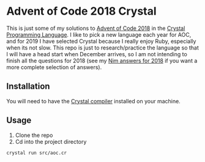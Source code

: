 # Advent of Code 2018 Crystal

This is just some of my solutions to [Advent of Code 2018](https://adventofcode.com/2018) in the [Crystal Programming Language](https://crystal-lang.org/).
I like to pick a new language each year for AOC, and for 2019 I have selected Crystal because I really enjoy Ruby, especially when its not slow.
This repo is just to research/practice the language so that I will have a head start when December arrives, so I am not intending to finish all the questions for 2018 (see my [Nim answers for 2018](https://github.com/nmyers217/advent_of_code_2018_nim) if you want a more complete selection of answers).


## Installation

You will need to have the [Crystal compiler](https://crystal-lang.org/install/) installed on your machine.


## Usage

1. Clone the repo
2. Cd into the project directory
```sh
crystal run src/aoc.cr
```
